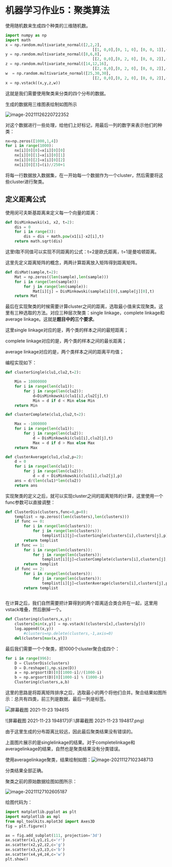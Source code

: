 # 机器学习作业5：聚类算法

使用随机数来生成四个种类的三维随机数。

~~~python
import numpy as np
import math
x = np.random.multivariate_normal([2,2,2],
                                      [[1, 0,0],[0, 1, 0], [0, 0, 1]],(250,1))
y = np.random.multivariate_normal([8,6,8],
                                      [[2, 0,0],[0, 2, 0], [0, 0, 2]],(250,1))
z = np.random.multivariate_normal([14,12,16],
                                      [[2, 0,0],[0, 2, 0], [0, 0, 2]],(250,1))
w  = np.random.multivariate_normal([25,30,30],
                                      [[2, 0,0],[0, 2, 0], [0, 0, 2]],(250,1))
x = np.vstack((x,y,z,w))
~~~

这就是我们需要使用聚类来分类的四个分布的数据。

生成的数据用三维图表绘制如图所示

![image-20211126220722352](https://i.loli.net/2021/11/26/FI8rEowCmW4KSh9.png)

对这个数据进行一些处理，给他们上好标记，用最后一列的数字来表示他们的种类：

~~~python
nx=np.zeros([1000,1,4])
for i in range(1000):
    nx[i][0][0]=x[i][0][0]
    nx[i][0][1]=x[i][0][1]
    nx[i][0][2]=x[i][0][2]
    nx[i][0][3]=(i)//250+1
~~~

将每一行数据放入数据集，在一开始每一个数据作为一个cluster，然后需要将这些cluster进行聚类。

## 定义距离公式

使用闵可夫斯基距离来定义每一个向量的距离：

~~~python
def DisMinkowski(x1, x2, t=2):
    dis = 0
    for i in range(3):
        dis = dis + math.pow(x1[i]-x2[i],t)
    return math.sqrt(dis)
~~~

这里t取不同值可以实现不同距离的公式：t=2是欧氏距离，t=1是曼哈顿距离。

这里先定义距离矩阵的概念，两两计算距离放入矩阵得到距离矩阵。

~~~python
def disMat(sample,t=2):
    Mat = np.zeros((len(sample),len(sample)))
    for i in range(len(sample)):
        for j in range(len(sample)):            
            Mat[i][j] = DisMinkowski(sample[i][0],sample[j][0],t)
    return Mat
~~~

最后在实现聚类的时候需要计算cluster之间的距离，选取最小值来实现聚类。这里有三种选取的方法。对应三种层次聚类：single linkage，complete linkage和average linkage。这就是**题目中的三个要求**。

这里single linkage对应的是，两个类的样本之间的最短距离；

complete linkage对应的是，两个类的样本之间的最长距离；

average linkage对应的是，两个类样本之间的距离平均值；

编程实现如下：

~~~python
def clusterSingle(clu1,clu2,t=2):

    Min = 10000000
    for i in range(len(clu1)):
        for j in range(len(clu2)):
            d=DisMinkowski(clu1[i],clu2[j],t)
            Min = d if d < Min else Min
    return Min

def clusterComplete(clu1,clu2,t=2):

    Max = -1000000
    for i in range(len(clu1)):
        for j in range(len(clu2)):
            d = DisMinkowski(clu1[i],clu2[j],t)
            Max = d if d > Max else Max
    return Max

def clusterAverage(clu1,clu2,p=2):
    d = 0
    for i in range(len(clu1)):
        for j in range(len(clu2)):
            d = d + DisMinkowski(clu1[i],clu2[j],p)
    ans = d/(len(clu1)*len(clu2))
    return ans
~~~

实现聚类的定义之后，就可以实现cluster之间的距离矩阵的计算，这里使用一个func参数可以直接调整：

~~~python
def ClusterDis(clusters,func=0,p=0):
    templist = np.zeros((len(clusters),len(clusters)))
    if func == 0:
        for i in range(len(clusters)):
            for j in range(len(clusters)):
                templist[i][j]=clusterSingle(clusters[i],clusters[j],p)
        return templist
    if func == 1:
        for i in range(len(clusters)):
            for j in range(len(clusters)):
                templist[i][j]=clusterComplete(clusters[i],clusters[j],p)
        return templist
    if func == 2:
        for i in range(len(clusters)):
            for j in range(len(clusters)):
                templist[i][j]=clusterAverage(clusters[i],clusters[j],p)
        return templist
   
~~~

在计算之后，我们自然需要把计算得到的两个距离适合类合并在一起，这里用vstack堆叠，然后删掉一个。

~~~python
def Clustering(clusters,x,y):
    clusters[min(x,y)] = np.vstack((clusters[x],clusters[y]))
    log.append((x,y))
        #clusters=np.delete(clusters,-1,axis=0)
    del(clusters[max(x,y)])
~~~

最后我们需要一个个聚类，把1000个cluster聚合成四个：

~~~python
for i in range(996):
    D = ClusterDis(clusters)
    D = D.reshape(1,np.size(D))
    a = np.argsort(D)[0][1000-i]//(1000-i)
    b = np.argsort(D)[0][1000-i] % (1000-i)
    Clustering(clusters,a,b)
~~~

这里的思路是将距离矩阵排序之后，选取最小的两个将他们合并。聚合结果如图所示：总共有四类，前三列是数据，最后一列是标签。

![屏幕截图 2021-11-23 194615](https://i.loli.net/2021/11/26/nb5KEecgRmoQFfB.png)

![屏幕截图 2021-11-23 194817](F:\屏幕截图 2021-11-23 194817.png)

由于这里生成的分布距离比较远，因此最后聚类结果没有错误的。

上面图片展示的是singlelinkage的结果。对于completelinkage和averagelinkage的结果，自然也是聚类结果没有分类错误。

使用averagelinkage聚类，结果绘制如图：![image-20211127102348713](https://i.loli.net/2021/11/27/JxpcgCn8IlwZaWf.png)

分类结果全部正确。

聚类之前的原始数据绘图如图所示：

![image-20211127102605187](https://i.loli.net/2021/11/27/tpCs2b4u9iNGQ5r.png)

绘图代码为：

~~~python
import matplotlib.pyplot as plt
import matplotlib as mpl
from mpl_toolkits.mplot3d import Axes3D
fig = plt.figure()

ax = fig.add_subplot(111, projection='3d')
ax.scatter(x1,y1,z1,c='r')
ax.scatter(x2,y2,z2,c='g')
ax.scatter(x3,y3,z3,c='b')
ax.scatter(x4,y4,z4,c='w')
plt.show()
~~~



